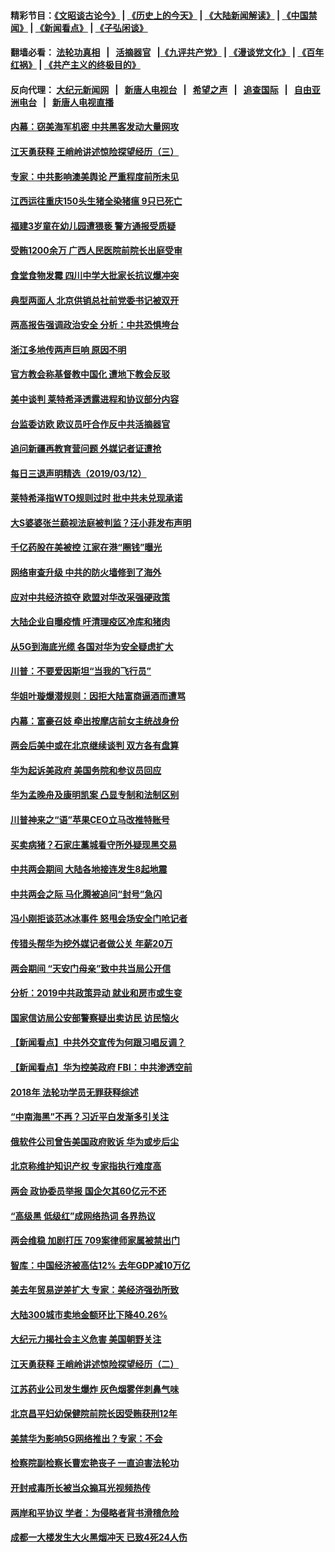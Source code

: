 #### 精彩节目：[《文昭谈古论今》](http://134.209.198.168/wenzhao) | [《历史上的今天》](http://134.209.198.168/today-in-history) | [《大陆新闻解读》](http://134.209.198.168/ntdtv-comedy) | [《中国禁闻》](http://134.209.198.168/ntdtv-news) | [《新闻看点》](http://134.209.198.168/news-insight) | [《子弘闲谈》](http://134.209.198.168/zihongxiantan/) 

 #### 翻墙必看： [法轮功真相](http://134.209.198.168:10000/videos/truth.html) &nbsp;&nbsp;|&nbsp;&nbsp; [活摘器官](http://134.209.198.168:10000/videos/res/Organs/) &nbsp;&nbsp;|[《九评共产党》](http://134.209.198.168:10000/videos/jiuping) | [《漫谈党文化》](http://134.209.198.168:10000/videos/mtdwh) | [《百年红祸》](http://134.209.198.168:10000/videos/bnhh) | [《共产主义的终极目的》](http://134.209.198.168:10000/videos/res/zjmd) 

 #### 反向代理： [大纪元新闻网](http://134.209.198.168:10080/) &nbsp;&nbsp;|&nbsp;&nbsp; [新唐人电视台](http://134.209.198.168:8000/) &nbsp;&nbsp;|&nbsp;&nbsp; [希望之声](http://134.209.198.168:8200/) &nbsp;&nbsp;|&nbsp;&nbsp; [追查国际](http://134.209.198.168:10010/) &nbsp;&nbsp;|&nbsp;&nbsp; [自由亚洲电台](http://134.209.198.168:9800/) &nbsp;&nbsp;|&nbsp;&nbsp; [新唐人电视直播](http://134.209.198.168/) 

#### [内幕：窃美海军机密 中共黑客发动大量网攻](../pages/nsc413/n11110402.md?t=03131536) 

#### [江天勇获释 王峭岭讲述惊险探望经历（三）](../pages/nsc413/n11110397.md?t=03131536) 

#### [专家：中共影响澳美舆论 严重程度前所未见](../pages/nsc413/n11104678.md?t=03131536) 


#### [江西运往重庆150头生猪全染猪瘟 9只已死亡](../pages/nsc413/n11109987.md?t=03131536) 

#### [福建3岁童在幼儿园遭猥亵 警方通报受质疑](../pages/nsc413/n11109887.md?t=03131536) 

#### [受贿1200余万 广西人民医院前院长出庭受审](../pages/nsc413/n11109877.md?t=03131536) 

#### [食堂食物发霉 四川中学大批家长抗议爆冲突](../pages/nsc413/n11109714.md?t=03131536) 

#### [典型两面人 北京供销总社前党委书记被双开](../pages/nsc413/n11109450.md?t=03131536) 

#### [两高报告强调政治安全 分析：中共恐惧垮台](../pages/nsc413/n11109509.md?t=03131536) 

#### [浙江多地传两声巨响 原因不明](../pages/nsc413/n11109193.md?t=03131536) 

#### [官方教会称基督教中国化 遭地下教会反驳](../pages/nsc413/n11109202.md?t=03131536) 

#### [美中谈判 莱特希泽透露进程和协议部分内容](../pages/nsc413/n11109087.md?t=03131536) 

#### [台监委访欧 欧议员吁合作反中共活摘器官](../pages/nsc413/n11109190.md?t=03131536) 

#### [追问新疆再教育营问题 外媒记者证遭抢](../pages/nsc413/n11109046.md?t=03131536) 

#### [每日三退声明精选（2019/03/12）](../pages/nsc413/n11109180.md?t=03131536) 

#### [莱特希泽指WTO规则过时 批中共未兑现承诺](../pages/nsc413/n11109063.md?t=03131536) 

#### [大S婆婆张兰藐视法庭被判监？汪小菲发布声明](../pages/nsc413/n11108757.md?t=03131536) 

#### [千亿药股在美被控 江家在港“圈钱”曝光](../pages/nsc413/n11108890.md?t=03131536) 

#### [网络审查升级 中共的防火墙修到了海外](../pages/nsc413/n11108837.md?t=03131536) 

#### [应对中共经济掠夺 欧盟对华改采强硬政策](../pages/nsc413/n11108858.md?t=03131536) 

#### [大陆企业自曝疫情 吁清理疫区冷库和猪肉](../pages/nsc413/n11108775.md?t=03131536) 

#### [从5G到海底光缆 各国对华为安全疑虑扩大](../pages/nsc413/n11108721.md?t=03131536) 

#### [川普：不要爱因斯坦“当我的飞行员”](../pages/nsc413/n11108700.md?t=03131536) 

#### [华姐叶璇爆潜规则：因拒大陆富商逼酒而遭骂](../pages/nsc413/n11108453.md?t=03131536) 

#### [内幕：富豪召妓 牵出按摩店前女主统战身份](../pages/nsc413/n11105502.md?t=03131536) 

#### [两会后美中或在北京继续谈判 双方各有盘算](../pages/nsc413/n11097321.md?t=03131536) 

#### [华为起诉美政府 美国务院和参议员回应](../pages/nsc413/n11097131.md?t=03131536) 

#### [华为孟晚舟及康明凯案 凸显专制和法制区别](../pages/nsc413/n11096919.md?t=03131536) 

#### [川普神来之“语”苹果CEO立马改推特账号](../pages/nsc413/n11097470.md?t=03131536) 

#### [买卖病猪？石家庄藁城看守所外疑现黑交易](../pages/nsc413/n11097311.md?t=03131536) 

#### [中共两会期间 大陆各地接连发生8起地震](../pages/nsc413/n11097382.md?t=03131536) 

#### [中共两会之际 马化腾被追问“封号”急闪](../pages/nsc413/n11097314.md?t=03131536) 

#### [冯小刚拒谈范冰冰事件 怒甩会场安全门呛记者](../pages/nsc413/n11096985.md?t=03131536) 

#### [传猎头帮华为挖外媒记者做公关 年薪20万](../pages/nsc413/n11097280.md?t=03131536) 

#### [两会期间 “天安门母亲”致中共当局公开信](../pages/nsc413/n11097260.md?t=03131536) 

#### [分析：2019中共政策异动 就业和房市或生变](../pages/nsc413/n11094526.md?t=03131536) 

#### [国家信访局公安部警察疑出卖访民 访民恼火](../pages/nsc413/n11097205.md?t=03131536) 

#### [【新闻看点】中共外交宣传为何跟习唱反调？](../pages/nsc413/n11097080.md?t=03131536) 

#### [【新闻看点】华为控美政府 FBI：中共渗透空前](../pages/nsc413/n11096795.md?t=03131536) 

#### [2018年 法轮功学员无罪获释综述](../pages/nsc413/n11096256.md?t=03131536) 

#### [“中南海黑”不再？习近平白发渐多引关注](../pages/nsc413/n11097089.md?t=03131536) 

#### [俄软件公司曾告美国政府败诉 华为或步后尘](../pages/nsc413/n11097002.md?t=03131536) 

#### [北京称维护知识产权  专家指执行难度高](../pages/nsc413/n11097040.md?t=03131536) 

#### [两会 政协委员举报 国企欠其60亿元不还](../pages/nsc413/n11096871.md?t=03131536) 

#### [“高级黑 低级红”成网络热词 各界热议](../pages/nsc413/n11096945.md?t=03131536) 

#### [两会维稳 加剧打压 709案律师家属被禁出门](../pages/nsc413/n11096179.md?t=03131536) 

#### [智库：中国经济被高估12% 去年GDP减10万亿](../pages/nsc413/n11096793.md?t=03131536) 

#### [美去年贸易逆差扩大 专家：美经济强劲所致](../pages/nsc413/n11096911.md?t=03131536) 


#### [大陆300城市卖地金额环比下降40.26%](../pages/nsc413/n11094988.md?t=03131536) 

#### [大纪元力揭社会主义危害 美国朝野关注](../pages/nsc413/n11093877.md?t=03131536) 

#### [江天勇获释 王峭岭讲述惊险探望经历（二）](../pages/nsc413/n11096348.md?t=03131536) 

#### [江苏药业公司发生爆炸 灰色烟雾伴刺鼻气味](../pages/nsc413/n11095285.md?t=03131536) 

#### [北京昌平妇幼保健院前院长因受贿获刑12年](../pages/nsc413/n11096170.md?t=03131536) 

#### [美禁华为影响5G网络推出？专家：不会](../pages/nsc413/n11094421.md?t=03131536) 

#### [检察院副检察长曹宏艳丧子 一直迫害法轮功](../pages/nsc413/n11091296.md?t=03131536) 

#### [开封戒毒所长被当众搧耳光视频热传](../pages/nsc413/n11095314.md?t=03131536) 

#### [两岸和平协议 学者：为侵略者背书滑稽危险](../pages/nsc413/n11095464.md?t=03131536) 

#### [成都一大楼发生大火黑烟冲天 已致4死24人伤](../pages/nsc413/n11095355.md?t=03131536) 

